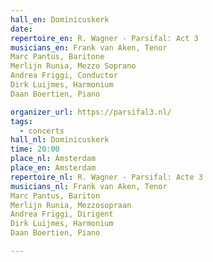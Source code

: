 ```yaml
---
hall_en: Dominicuskerk
date:
repertoire_en: R. Wagner - Parsifal: Act 3
musicians_en: Frank van Aken, Tenor
Marc Pantus, Baritone
Merlijn Runia, Mezzo Soprano
Andrea Friggi, Conductor
Dirk Luijmes, Harmonium
Daan Boertien, Piano

organizer_url: https://parsifal3.nl/
tags:
  - concerts
hall_nl: Dominicuskerk
time: 20:00
place_nl: Amsterdam
place_en: Amsterdam
repertoire_nl: R. Wagner - Parsifal: Acte 3
musicians_nl: Frank van Aken, Tenor
Marc Pantus, Bariton
Merlijn Runia, Mezzosopraan
Andrea Friggi, Dirigent
Dirk Luijmes, Harmonium
Daan Boertien, Piano

---
```


